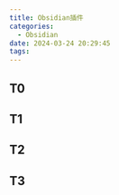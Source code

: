 ```yaml
---
title: Obsidian插件
categories:
  - Obsidian
date: 2024-03-24 20:29:45
tags:
---
```

## T0

## T1

## T2

## T3

